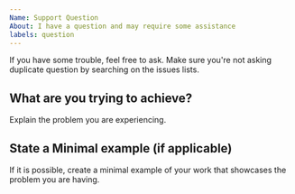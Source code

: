 ```yaml
---
Name: Support Question
About: I have a question and may require some assistance
labels: question
---
```



  If you have some trouble, feel free to ask.
  Make sure you're not asking duplicate question by searching on the issues lists.


## What are you trying to achieve?


  Explain the problem you are experiencing.


## State a Minimal example (if applicable)


  If it is possible, create a minimal example of your work that showcases
  the problem you are having.
